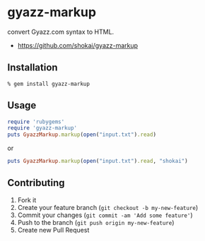 gyazz-markup
============
convert Gyazz.com syntax to HTML.

* https://github.com/shokai/gyazz-markup


Installation
------------

    % gem install gyazz-markup


Usage
-----

```ruby
require 'rubygems'
require 'gyazz-markup'
puts GyazzMarkup.markup(open("input.txt").read)
```

or

```ruby
puts GyazzMarkup.markup(open("input.txt").read, "shokai")
```

Contributing
------------

1. Fork it
2. Create your feature branch (`git checkout -b my-new-feature`)
3. Commit your changes (`git commit -am 'Add some feature'`)
4. Push to the branch (`git push origin my-new-feature`)
5. Create new Pull Request

